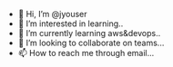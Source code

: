- 👋 Hi, I’m @jyouser
- 👀 I’m interested in learning..
- 🌱 I’m currently learning aws&devops..
- 💞️ I’m looking to collaborate on teams...
- 📫 How to reach me through email...

<!---
jyouser/jyouser is a ✨ special ✨ repository because its `README.md` (this file) appears on your GitHub profile.
You can click the Preview link to take a look at your changes.
--->
